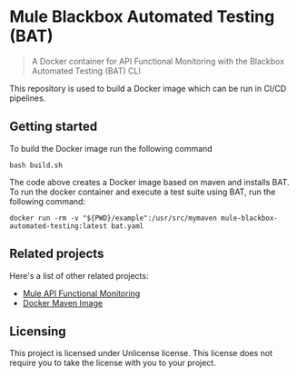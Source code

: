 # Mule Blackbox Automated Testing (BAT)
> A Docker container for API Functional Monitoring with the Blackbox Automated Testing (BAT) CLI

This repository is used to build a Docker image which can be run in CI/CD pipelines.

## Getting started

To build the Docker image run the following command

```shell
bash build.sh
```

The code above creates a Docker image based on maven and installs BAT. To run the docker container and execute a test suite using BAT, run the following command:

```shell
docker run -rm -v "${PWD}/example":/usr/src/mymaven mule-blackbox-automated-testing:latest bat.yaml
```

## Related projects

Here's a list of other related projects:

- [Mule API Functional Monitoring](https://docs.mulesoft.com/api-functional-monitoring/bat-command-reference)
- [Docker Maven Image](https://hub.docker.com/_/maven/)

## Licensing

This project is licensed under Unlicense license. This license does not require
you to take the license with you to your project.
